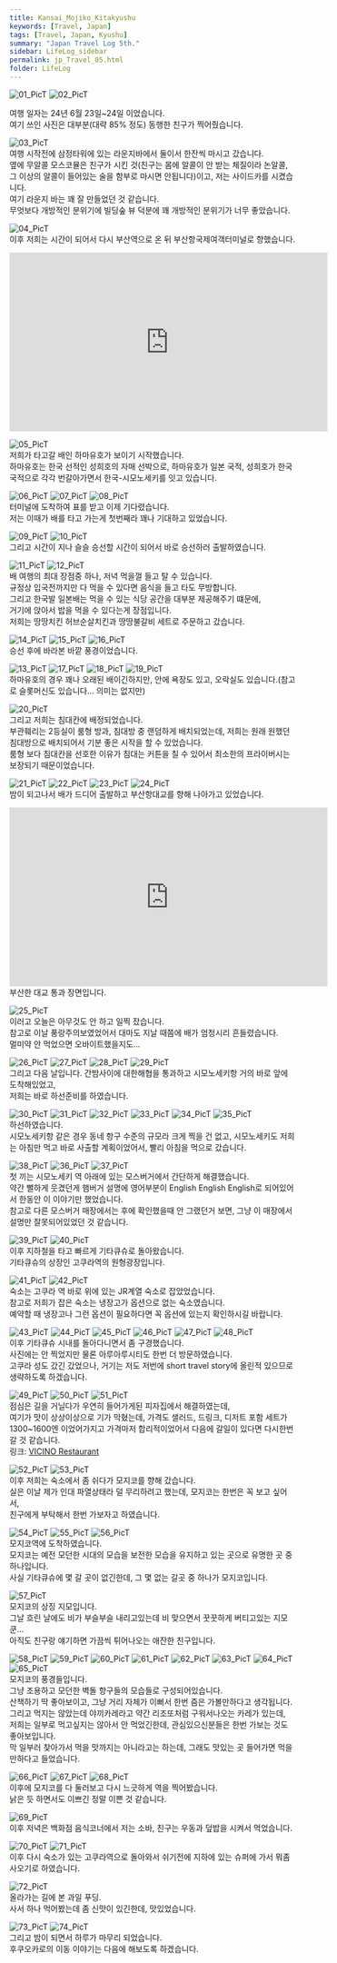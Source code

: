 ```yaml
---
title: Kansai_Mojiko_Kitakyushu
keywords: [Travel, Japan]
tags: [Travel, Japan, Kyushu]
summary: "Japan Travel Log 5th."
sidebar: LifeLog_sidebar
permalink: jp_Travel_05.html
folder: LifeLog
---
```


![01_PicT](./trevel_JP/JP_06/01_PicT.png)
![02_PicT](./trevel_JP/JP_06/02_PicT.png)  

여행 일자는 24년 6월 23일~24일 이었습니다.  
여기 쓰인 사진은 대부분(대략 85% 정도) 동행한 친구가 찍어줬습니다.   

![03_PicT](./trevel_JP/JP_06/03_PicT.jpg)  
여행 시작전에 삼정타워에 있는 라운지바에서 둘이서 한잔씩 마시고 갔습니다.  
옆에 무알콜 모스코뮬은 친구가 시킨 것(친구는 몸에 알콜이 안 받는 체질이라 논알콜, 그 이상의 알콜이 들어있는 술을 함부로 마시면 안됩니다)이고, 저는 사이드카를 시켰습니다.  
여기 라운지 바는 꽤 잘 만들었던 것 같습니다.  
무엇보다 개방적인 분위기에 빌딩숲 뷰 덕분에 꽤 개방적인 분위기가 너무 좋았습니다.  

![04_PicT](./trevel_JP/JP_06/04_PicT.jpg)  
이후 저희는 시간이 되어서 다시 부산역으로 온 뒤 부산항국제여객터미널로 향했습니다.  

<iframe width="560" height="315" src="https://www.youtube.com/embed/j-vizSEh7YU?si=bcYZZVIqNenGemV6" title="YouTube video player" frameborder="0" allow="accelerometer; autoplay; clipboard-write; encrypted-media; gyroscope; picture-in-picture; web-share" referrerpolicy="strict-origin-when-cross-origin" allowfullscreen></iframe>

![05_PicT](./trevel_JP/JP_06/05_PicT.jpg)  
저희가 타고갈 배인 하마유호가 보이기 시작했습니다.  
하마유호는 한국 선적인 성희호의 자매 선박으로, 하마유호가 일본 국적, 성희호가 한국 국적으로 각각 번갈아가면서 한국-시모노세키를 잇고 있습니다.  

![06_PicT](./trevel_JP/JP_06/06_PicT.jpg)
![07_PicT](./trevel_JP/JP_06/07_PicT.jpg)
![08_PicT](./trevel_JP/JP_06/08_PicT.jpg)  
터미널에 도착하여 표를 받고 이제 기다렸습니다.  
저는 이때가 배를 타고 가는게 첫번째라 꽤나 기대하고 있었습니다.  

![09_PicT](./trevel_JP/JP_06/09_PicT.jpg)
![10_PicT](./trevel_JP/JP_06/10_PicT.jpg)  
그리고 시간이 지나 슬슬 승선할 시간이 되어서 바로 승선하러 출발하였습니다.  

![11_PicT](./trevel_JP/JP_06/11_PicT.jpg)
![12_PicT](./trevel_JP/JP_06/12_PicT.jpg)  
배 여행의 최대 장점중 하나, 저녁 먹을껄 들고 탈 수 있습니다.  
규정상 입국전까지만 다 먹을 수 있다면 음식을 들고 타도 무방합니다.  
그리고 한국발 일본배는 먹을 수 있는 식당 공간을 대부분 제공해주기 떄문에,  
거기에 앉아서 밥을 먹을 수 있다는게 장점입니다.  
저희는 땅땅치킨 허브순살치킨과 땅땅불갈비 세트로 주문하고 갔습니다.  

![14_PicT](./trevel_JP/JP_06/14_PicT.jpg)
![15_PicT](./trevel_JP/JP_06/15_PicT.jpg)
![16_PicT](./trevel_JP/JP_06/16_PicT.jpg)  
승선 후에 바라본 바깥 풍경이었습니다.  

![13_PicT](./trevel_JP/JP_06/13_PicT.jpg)
![17_PicT](./trevel_JP/JP_06/17_PicT.jpg)
![18_PicT](./trevel_JP/JP_06/18_PicT.jpg)
![19_PicT](./trevel_JP/JP_06/19_PicT.jpg)  
하마유호의 경우 꽤나 오래된 배이긴하지만, 안에 욕장도 있고, 오락실도 있습니다.(참고로 슬롯머신도 있습니다... 의미는 없지만)

![20_PicT](./trevel_JP/JP_06/20_PicT.jpg)  
그리고 저희는 침대칸에 배정되었습니다.  
부관훼리는 2등실이 룸형 방과, 침대방 중 랜덤하게 배치되었는데, 저희는 원래 원했던 침대방으로 배치되어서 기분 좋은 시작을 할 수 있었습니다.  
룸형 보다 침대칸을 선호한 이유가 침대는 커튼을 칠 수 있어서 최소한의 프라이버시는 보장되기 때문이었습니다.  

![21_PicT](./trevel_JP/JP_06/21_PicT.jpg)
![22_PicT](./trevel_JP/JP_06/22_PicT.jpg)
![23_PicT](./trevel_JP/JP_06/23_PicT.jpg)
![24_PicT](./trevel_JP/JP_06/24_PicT.jpg)  
밤이 되고나서 배가 드디어 출발하고 부산항대교를 향해 나아가고 있었습니다.  

<iframe width="560" height="315" src="https://www.youtube.com/embed/RiSgYcRYspc?si=NiWBT58R7u3jWJ3o" title="YouTube video player" frameborder="0" allow="accelerometer; autoplay; clipboard-write; encrypted-media; gyroscope; picture-in-picture; web-share" referrerpolicy="strict-origin-when-cross-origin" allowfullscreen></iframe>  
부산한 대교 통과 장면입니다.  

![25_PicT](./trevel_JP/JP_06/25_PicT.png)  
이러고 오늘은 아무것도 안 하고 일찍 잤습니다.  
참고로 이날 풍랑주의보였었어서 대마도 지날 때쯤에 배가 엄청시리 흔들렸습니다.  
멀미약 안 먹었으면 오바이트했을지도... 

![26_PicT](./trevel_JP/JP_06/26_PicT.png)
![27_PicT](./trevel_JP/JP_06/27_PicT.png)
![28_PicT](./trevel_JP/JP_06/28_PicT.png)
![29_PicT](./trevel_JP/JP_06/29_PicT.png)  
그리고 다음 날입니다. 간밤사이에 대한해협을 통과하고 시모노세키항 거의 바로 앞에 도착해있었고,  
저희는 바로 하선준비를 하였습니다.  

![30_PicT](./trevel_JP/JP_06/30_PicT.png)
![31_PicT](./trevel_JP/JP_06/31_PicT.png)
![32_PicT](./trevel_JP/JP_06/32_PicT.png)
![33_PicT](./trevel_JP/JP_06/33_PicT.png)
![34_PicT](./trevel_JP/JP_06/34_PicT.png)
![35_PicT](./trevel_JP/JP_06/35_PicT.png)  
하선하였습니다.  
시모노세키항 같은 경우 동네 항구 수준의 규모라 크게 찍을 건 없고, 시모노세키도 저희는 아침만 먹고 바로 사출할 계획이었어서, 빨리 아침을 먹으로 갔습니다.  

![38_PicT](./trevel_JP/JP_06/38_PicT.png)
![36_PicT](./trevel_JP/JP_06/36_PicT.png)
![37_PicT](./trevel_JP/JP_06/37_PicT.png)  
첫 끼는 시모노세키 역 아래에 있는 모스버거에서 간단하게 해결했습니다.  
약간 뻘하게 웃겼던게 햄버거 설명에 영어부분이 English English English로 되어있어서 한동안 이 이야기만 했었습니다.  
참고로 다른 모스버거 매장에서는 후에 확인했을때 안 그랬던거 보면, 그냥 이 매장에서 설명만 잘못되어있었던 것 같습니다.  

![39_PicT](./trevel_JP/JP_06/39_PicT.png)
![40_PicT](./trevel_JP/JP_06/40_PicT.png)  
이후 지하철을 타고 빠르게 기타큐슈로 돌아왔습니다.  
기타큐슈의 상장인 고쿠라역의 원형광장입니다.  

![41_PicT](./trevel_JP/JP_06/41_PicT.png)
![42_PicT](./trevel_JP/JP_06/42_PicT.png)  
숙소는 고쿠라 역 바로 위에 있는 JR계열 숙소로 잡았었습니다.  
참고로 저희가 잡은 숙소는 냉장고가 옵션으로 없는 숙소였습니다.  
예약할 때 냉장고나 그런 옵션이 필요하다면 꼭 옵션에 있는지 확인하시길 바랍니다.  

![43_PicT](./trevel_JP/JP_06/43_PicT.png)
![44_PicT](./trevel_JP/JP_06/44_PicT.png)
![45_PicT](./trevel_JP/JP_06/45_PicT.png)
![46_PicT](./trevel_JP/JP_06/46_PicT.png)
![47_PicT](./trevel_JP/JP_06/47_PicT.png)
![48_PicT](./trevel_JP/JP_06/48_PicT.png)  
이후 기타큐슈 시내를 돌아다니면서 좀 구경했습니다.  
사진에는 안 찍었지만 물론 아루아루시티도 한번 더 방문하였습니다.  
고쿠라 성도 갔긴 갔었으나, 거기는 저도 저번에 short travel story에 올린적 있으므로 생략하도록 하겠습니다.  

![49_PicT](./trevel_JP/JP_06/49_PicT.png)
![50_PicT](./trevel_JP/JP_06/50_PicT.png)
![51_PicT](./trevel_JP/JP_06/51_PicT.png)  
점심은 길을 거닐다가 우연히 들어가게된 피자집에서 해결하였는데,  
여기가 맛이 상상이상으로 기가 막혔는데, 가격도 샐러드, 드링크, 디저트 포함 세트가 1300~1600엔 이었어가지고 가격마저 합리적이었어서 다음에 갈일이 있다면 다시한번 갈 것 같습니다.  
링크: [VICINO Restaurant](https://maps.app.goo.gl/VQ9WW3YZfbSxFZUZA)  

![52_PicT](./trevel_JP/JP_06/52_PicT.png)
![53_PicT](./trevel_JP/JP_06/53_PicT.png)  
이후 저희는 숙소에서 좀 쉬다가 모지코를 향해 갔습니다.  
실은 이날 제가 인대 파열상태라 덜 무리하려고 했는데, 모지코는 한번은 꼭 보고 싶어서,  
친구에게 부탁해서 한번 가보자고 하였습니다.  

![54_PicT](./trevel_JP/JP_06/54_PicT.png)
![55_PicT](./trevel_JP/JP_06/55_PicT.png)
![56_PicT](./trevel_JP/JP_06/56_PicT.png)  
모지코역에 도착하였습니다.  
모지코는 예전 모던한 시대의 모습을 보전한 모습을 유지하고 있는 곳으로 유명한 곳 중 하나입니다.  
사실 기타큐슈에 몇 갈 곳이 없긴한데, 그 몇 없는 갈곳 중 하나가 모지코입니다.  

![57_PicT](./trevel_JP/JP_06/57_PicT.png)  
모지코의 상징 지모입니다.  
그날 흐린 날에도 비가 부슬부슬 내리고있는데 비 맞으면서 꿋꿋하게 버티고있는 지모쿤...  
아직도 친구랑 얘기하면 가끔씩 튀어나오는 애잔한 친구입니다.  

![58_PicT](./trevel_JP/JP_06/58_PicT.png)
![59_PicT](./trevel_JP/JP_06/59_PicT.png)
![60_PicT](./trevel_JP/JP_06/60_PicT.png)
![61_PicT](./trevel_JP/JP_06/61_PicT.png)
![62_PicT](./trevel_JP/JP_06/62_PicT.png)
![63_PicT](./trevel_JP/JP_06/63_PicT.png)
![64_PicT](./trevel_JP/JP_06/64_PicT.png)
![65_PicT](./trevel_JP/JP_06/65_PicT.png)  
모지코의 풍경들입니다.  
그냥 조용하고 모던한 벽돌 항구들의 모습들로 구성되어있습니다.  
산책하기 딱 좋아보이고, 그냥 거리 자체가 이뻐서 한번 즘은 가볼만하다고 생각됩니다.  
그리고 먹지는 않았는데 야끼카레라고 약간 리조또처럼 구워서나오는 카레가 있는데,  
저희는 일부로 먹고싶지는 않아서 안 먹었긴한데, 관심있으신분들은 한번 가보는 것도 좋아보입니다.  
막 일부러 찾아가서 먹을 맛까지는 아니라고는 하는데, 그래도 맛있는 곳 들어가면 먹을만하다고 들었습니다.  

![66_PicT](./trevel_JP/JP_06/66_PicT.png)
![67_PicT](./trevel_JP/JP_06/67_PicT.png)
![68_PicT](./trevel_JP/JP_06/68_PicT.png)  
이후에 모지코를 다 둘러보고 다시 느긋하게 역을 찍어봤습니다.  
낡은 듯 하면서도 이쁘긴 정말 이쁜 것 같습니다.  

![69_PicT](./trevel_JP/JP_06/69_PicT.png)  
이후 저녁은 백화점 음식코너에서 저는 소바, 친구는 우동과 덮밥을 시켜서 먹었습니다.  

![70_PicT](./trevel_JP/JP_06/70_PicT.png)
![71_PicT](./trevel_JP/JP_06/71_PicT.png)  
이후 다시 숙소가 있는 고쿠라역으로 돌아와서 쉬기전에 지하에 있는 슈퍼에 가서 뭐좀 사오기로 하였습니다.  

![72_PicT](./trevel_JP/JP_06/72_PicT.png)  
올라가는 길에 본 과일 푸딩.  
사서 하나 먹어봤는데 좀 신맛이 있긴한데, 맛있었습니다.  

![73_PicT](./trevel_JP/JP_06/73_PicT.png)
![74_PicT](./trevel_JP/JP_06/74_PicT.png)  
그리고 밤이 되면서 하루가 마무리 되었습니다.  
후쿠오카로의 이동 이야기는 다음에 해보도록 하겠습니다.  
